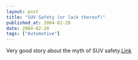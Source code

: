 ```yaml
---
layout: post
title: "SUV Safety (or lack thereof)"
published_at: 2004-02-20
date: 2004-02-20
tags: ["Automotive"]
---
```


Very good story about the myth of SUV safety.[Link](http://www.gladwell.com/2004/2004_01_12_a_suv.html)  